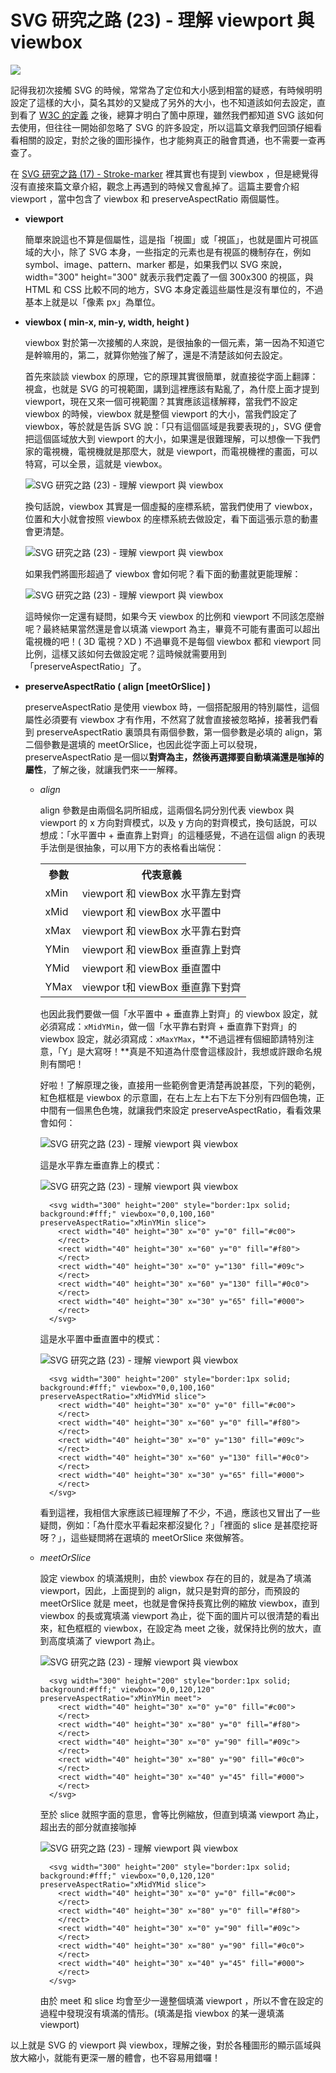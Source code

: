 # SVG 研究之路 (23) - 理解 viewport 與 viewbox  

![](/img/articles/201409/svg-23-viewpoint-viewBox.jpg#preview-img) 

記得我初次接觸 SVG 的時候，常常為了定位和大小感到相當的疑惑，有時候明明設定了這樣的大小，莫名其妙的又變成了另外的大小，也不知道該如何去設定，直到看了 [W3C 的定義](http://www.w3.org/TR/SVG/coords.html#ViewBoxAttribute) 之後，總算才明白了箇中原理，雖然我們都知道 SVG 該如何去使用，但往往一開始卻忽略了 SVG 的許多設定，所以這篇文章我們回頭仔細看看相關的設定，對於之後的圖形操作，也才能夠真正的融會貫通，也不需要一查再查了。

在 [SVG 研究之路 (17) - Stroke-marker](http://www.oxxostudio.tw/articles/201409/svg-17-storke-marker.html) 裡其實也有提到 viewbox ，但是總覺得沒有直接來篇文章介紹，觀念上再遇到的時候又會亂掉了。這篇主要會介紹 viewport ，當中包含了 viewbox 和 preserveAspectRatio 兩個屬性。

- **viewport**

	簡單來說這也不算是個屬性，這是指「視圖」或「視區」，也就是圖片可視區域的大小，除了 SVG 本身，一些指定的元素也是有視區的機制存在，例如 symbol、image、pattern、marker 都是，如果我們以 SVG 來說，width="300" height="300" 就表示我們定義了一個 300x300 的視區，與 HTML 和 CSS 比較不同的地方，SVG 本身定義這些屬性是沒有單位的，不過基本上就是以「像素 px」為單位。

- **viewbox ( min-x, min-y, width, height )**

	viewbox 對於第一次接觸的人來說，是很抽象的一個元素，第一因為不知道它是幹嘛用的，第二，就算你勉強了解了，還是不清楚該如何去設定。
	
	首先來談談 viewbox 的原理，它的原理其實很簡單，就直接從字面上翻譯：視盒，也就是 SVG 的可視範圍，講到這裡應該有點亂了，為什麼上面才提到 viewport，現在又來一個可視範圍？其實應該這樣解釋，當我們不設定 viewbox 的時候，viewbox 就是整個 viewport 的大小，當我們設定了 viewbox，等於就是告訴 SVG 說：「只有這個區域是我要表現的」，SVG 便會把這個區域放大到 viewport 的大小，如果還是很難理解，可以想像一下我們家的電視機，電視機就是那麼大，就是 viewport，而電視機裡的畫面，可以特寫，可以全景，這就是 viewbox。

	![SVG 研究之路 (23) - 理解 viewport 與 viewbox](/img/articles/201409/20140925_1_02.jpg)

	換句話說，viewbox 其實是一個虛擬的座標系統，當我們使用了 viewbox，位置和大小就會按照 viewbox 的座標系統去做設定，看下面這張示意的動畫會更清楚。

	![SVG 研究之路 (23) - 理解 viewport 與 viewbox](/img/articles/201409/20140925_1_03.gif)

	如果我們將圖形超過了 viewbox 會如何呢？看下面的動畫就更能理解：

	![SVG 研究之路 (23) - 理解 viewport 與 viewbox](/img/articles/201409/20140925_1_04.gif)

	這時候你一定還有疑問，如果今天 viewbox 的比例和 viewport 不同該怎麼辦呢？最終結果當然還是會以填滿 viewport 為主，畢竟不可能有畫面可以超出電視機的吧！( 3D 電視？XD ) 不過畢竟不是每個 viewbox 都和 viewport 同比例，這樣又該如何去做設定呢？這時候就需要用到「preserveAspectRatio」了。
		
- **preserveAspectRatio ( align [meetOrSlice] )**

	preserveAspectRatio 是使用 viewbox 時，一個搭配服用的特別屬性，這個屬性必須要有 viewbox 才有作用，不然寫了就會直接被忽略掉，接著我們看到 preserveAspectRatio 裏頭具有兩個參數，第一個參數是必填的 align，第二個參數是選填的 meetOrSlice，也因此從字面上可以發現，preserveAspectRatio 是一個以**對齊為主，然後再選擇要自動填滿還是咖掉的屬性**，了解之後，就讓我們來一一解釋。

	- *align*

		align 參數是由兩個名詞所組成，這兩個名詞分別代表 viewbox 與 viewport 的 x 方向對齊模式，以及 y 方向的對齊模式，換句話說，可以想成：「水平置中 + 垂直靠上對齊」的這種感覺，不過在這個 align 的表現手法倒是很抽象，可以用下方的表格看出端倪：

		<table width="500">
		<tbody><tr>
		<th>參數</th>
		<th>代表意義</th>
		</tr>
		<tr>
		<td>xMin</td>
		<td>viewport 和 viewBox 水平靠左對齊</td>
		</tr>
		<tr>
		<td>xMid</td>
		<td>viewport 和 viewBox 水平置中</td>
		</tr>
		<tr>
		<td>xMax</td>
		<td>viewport 和 viewBox 水平靠右對齊</td>
		</tr>
		<tr>
		<td>YMin</td>
		<td>viewport 和 viewBox 垂直靠上對齊</td>
		</tr>
		<tr>
		<td>YMid</td>
		<td>viewport 和 viewBox 垂直置中</td>
		</tr>
		<tr>
		<td>YMax</td>
		<td>viewpor t和 viewBox 垂直靠下對齊</td>
		</tr>
		</tbody></table>

		也因此我們要做一個「水平置中 + 垂直靠上對齊」的 viewbox 設定，就必須寫成：`xMidYMin`，做一個「水平靠右對齊 + 垂直靠下對齊」的 viewbox 設定，就必須寫成：`xMaxYMax`，**不過這裡有個細節請特別注意，「Y」是大寫呀！**真是不知道為什麼會這樣設計，我想或許跟命名規則有關吧！

		好啦！了解原理之後，直接用一些範例會更清楚再說甚麼，下列的範例，紅色框框是 viewbox 的示意圖，在右上左上右下左下分別有四個色塊，正中間有一個黑色色塊，就讓我們來設定 preserveAspectRatio，看看效果會如何：

		![SVG 研究之路 (23) - 理解 viewport 與 viewbox](/img/articles/201409/20140925_1_05.png)

		這是水平靠左垂直靠上的模式：

		![SVG 研究之路 (23) - 理解 viewport 與 viewbox](/img/articles/201409/20140925_1_06.png)

			<svg width="300" height="200" style="border:1px solid; background:#fff;" viewbox="0,0,100,160" preserveAspectRatio="xMinYMin slice">
			  <rect width="40" height="30" x="0" y="0" fill="#c00">  
			  </rect> 
			  <rect width="40" height="30" x="60" y="0" fill="#f80">  
			  </rect> 
			  <rect width="40" height="30" x="0" y="130" fill="#09c">  
			  </rect> 
			  <rect width="40" height="30" x="60" y="130" fill="#0c0">  
			  </rect> 
			  <rect width="40" height="30" x="30" y="65" fill="#000">  
			  </rect> 
			</svg>

		這是水平置中垂直置中的模式：

		![SVG 研究之路 (23) - 理解 viewport 與 viewbox](/img/articles/201409/20140925_1_07.png)

			<svg width="300" height="200" style="border:1px solid; background:#fff;" viewbox="0,0,100,160" preserveAspectRatio="xMidYMid slice">
			  <rect width="40" height="30" x="0" y="0" fill="#c00">  
			  </rect> 
			  <rect width="40" height="30" x="60" y="0" fill="#f80">  
			  </rect> 
			  <rect width="40" height="30" x="0" y="130" fill="#09c">  
			  </rect> 
			  <rect width="40" height="30" x="60" y="130" fill="#0c0">  
			  </rect> 
			  <rect width="40" height="30" x="30" y="65" fill="#000">  
			  </rect> 
			</svg>

		看到這裡，我相信大家應該已經理解了不少，不過，應該也又冒出了一些疑問，例如：「為什麼水平看起來都沒變化？」「裡面的 slice 是甚麼挖哥呀？」，這些疑問將在選填的 meetOrSlice 來做解答。

	- *meetOrSlice*

		設定 viewbox 的填滿規則，由於 viewbox 存在的目的，就是為了填滿 viewport，因此，上面提到的 align，就只是對齊的部分，而預設的 meetOrSlice 就是 meet，也就是會保持長寬比例的縮放 viewbox，直到 viewbox 的長或寬填滿 viewport 為止，從下面的圖片可以很清楚的看出來，紅色框框的 viewbox，在設定為 meet 之後，就保持比例的放大，直到高度填滿了 viewport 為止。

		![SVG 研究之路 (23) - 理解 viewport 與 viewbox](/img/articles/201409/20140925_1_08.gif)

			<svg width="300" height="200" style="border:1px solid; background:#fff;" viewbox="0,0,120,120" preserveAspectRatio="xMinYMin meet">
			  <rect width="40" height="30" x="0" y="0" fill="#c00">  
			  </rect> 
			  <rect width="40" height="30" x="80" y="0" fill="#f80">  
			  </rect> 
			  <rect width="40" height="30" x="0" y="90" fill="#09c">  
			  </rect> 
			  <rect width="40" height="30" x="80" y="90" fill="#0c0">  
			  </rect> 
			  <rect width="40" height="30" x="40" y="45" fill="#000">  
			  </rect> 
			</svg>

		至於 slice 就照字面的意思，會等比例縮放，但直到填滿 viewport 為止，超出去的部分就直接咖掉

		![SVG 研究之路 (23) - 理解 viewport 與 viewbox](/img/articles/201409/20140925_1_09.gif)

			<svg width="300" height="200" style="border:1px solid; background:#fff;" viewbox="0,0,120,120" preserveAspectRatio="xMidYMid slice">
			  <rect width="40" height="30" x="0" y="0" fill="#c00">  
			  </rect> 
			  <rect width="40" height="30" x="80" y="0" fill="#f80">  
			  </rect> 
			  <rect width="40" height="30" x="0" y="90" fill="#09c">  
			  </rect> 
			  <rect width="40" height="30" x="80" y="90" fill="#0c0">  
			  </rect> 
			  <rect width="40" height="30" x="40" y="45" fill="#000">  
			  </rect> 
			</svg>

		由於 meet 和 slice 均會至少一邊整個填滿 viewport ，所以不會在設定的過程中發現沒有填滿的情形。(填滿是指 viewbox 的某一邊填滿 viewport)

以上就是 SVG 的 viewport 與 viewbox，理解之後，對於各種圖形的顯示區域與放大縮小，就能有更深一層的體會，也不容易用錯囉！

